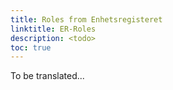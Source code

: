 ```yaml
---
title: Roles from Enhetsregisteret
linktitle: ER-Roles
description: <todo>
toc: true
---
```

To be translated...